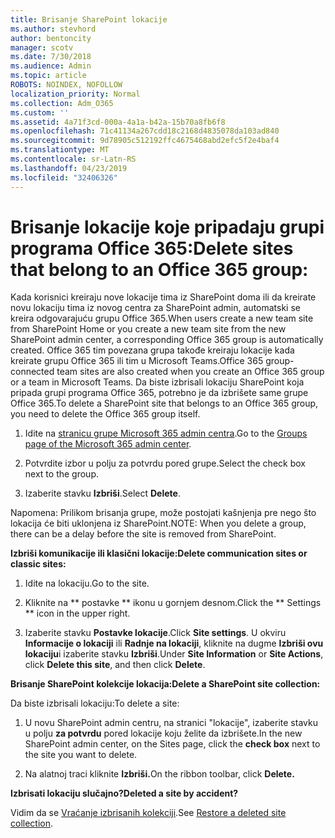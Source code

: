 ```yaml
---
title: Brisanje SharePoint lokacije
ms.author: stevhord
author: bentoncity
manager: scotv
ms.date: 7/30/2018
ms.audience: Admin
ms.topic: article
ROBOTS: NOINDEX, NOFOLLOW
localization_priority: Normal
ms.collection: Adm_O365
ms.custom: ''
ms.assetid: 4a71f3cd-000a-4a1a-b42a-15b70a8fb6f8
ms.openlocfilehash: 71c41134a267cdd18c2168d4835078da103ad840
ms.sourcegitcommit: 9d78905c512192ffc4675468abd2efc5f2e4baf4
ms.translationtype: MT
ms.contentlocale: sr-Latn-RS
ms.lasthandoff: 04/23/2019
ms.locfileid: "32406326"
---
```

# <a name="delete-sites-that-belong-to-an-office-365-group"></a><span data-ttu-id="214d4-102">Brisanje lokacije koje pripadaju grupi programa Office 365:</span><span class="sxs-lookup"><span data-stu-id="214d4-102">Delete sites that belong to an Office 365 group:</span></span>

<span data-ttu-id="214d4-103">Kada korisnici kreiraju nove lokacije tima iz SharePoint doma ili da kreirate novu lokaciju tima iz novog centra za SharePoint admin, automatski se kreira odgovarajuću grupu Office 365.</span><span class="sxs-lookup"><span data-stu-id="214d4-103">When users create a new team site from SharePoint Home or you create a new team site from the new SharePoint admin center, a corresponding Office 365 group is automatically created.</span></span> <span data-ttu-id="214d4-104">Office 365 tim povezana grupa takođe kreiraju lokacije kada kreirate grupu Office 365 ili tim u Microsoft Teams.</span><span class="sxs-lookup"><span data-stu-id="214d4-104">Office 365 group-connected team sites are also created when you create an Office 365 group or a team in Microsoft Teams.</span></span> <span data-ttu-id="214d4-105">Da biste izbrisali lokaciju SharePoint koja pripada grupi programa Office 365, potrebno je da izbrišete same grupe Office 365.</span><span class="sxs-lookup"><span data-stu-id="214d4-105">To delete a SharePoint site that belongs to an Office 365 group, you need to delete the Office 365 group itself.</span></span> 
  
1. <span data-ttu-id="214d4-106">Idite na [stranicu grupe Microsoft 365 admin centra](https://portal.office.com/adminportal/home#/groups).</span><span class="sxs-lookup"><span data-stu-id="214d4-106">Go to the [Groups page of the Microsoft 365 admin center](https://portal.office.com/adminportal/home#/groups).</span></span>
    
2. <span data-ttu-id="214d4-107">Potvrdite izbor u polju za potvrdu pored grupe.</span><span class="sxs-lookup"><span data-stu-id="214d4-107">Select the check box next to the group.</span></span>
    
3. <span data-ttu-id="214d4-108">Izaberite stavku **Izbriši**.</span><span class="sxs-lookup"><span data-stu-id="214d4-108">Select **Delete**.</span></span>
    
<span data-ttu-id="214d4-109">Napomena: Prilikom brisanja grupe, može postojati kašnjenja pre nego što lokacija će biti uklonjena iz SharePoint.</span><span class="sxs-lookup"><span data-stu-id="214d4-109">NOTE: When you delete a group, there can be a delay before the site is removed from SharePoint.</span></span>
  
<span data-ttu-id="214d4-110">**Izbriši komunikacije ili klasični lokacije:**</span><span class="sxs-lookup"><span data-stu-id="214d4-110">**Delete communication sites or classic sites:**</span></span>

1. <span data-ttu-id="214d4-111">Idite na lokaciju.</span><span class="sxs-lookup"><span data-stu-id="214d4-111">Go to the site.</span></span>
  
2. <span data-ttu-id="214d4-112">Kliknite na \*\* postavke \*\* ikonu u gornjem desnom.</span><span class="sxs-lookup"><span data-stu-id="214d4-112">Click the \*\* Settings \*\* icon in the upper right.</span></span> 
  
3. <span data-ttu-id="214d4-113">Izaberite stavku **Postavke lokacije**.</span><span class="sxs-lookup"><span data-stu-id="214d4-113">Click **Site settings**.</span></span> <span data-ttu-id="214d4-114">U okviru **Informacije o lokaciji** ili **Radnje na lokaciji**, kliknite na dugme **Izbriši ovu lokaciju**i izaberite stavku **Izbriši**.</span><span class="sxs-lookup"><span data-stu-id="214d4-114">Under **Site Information** or **Site Actions**, click **Delete this site**, and then click **Delete**.</span></span>
  
<span data-ttu-id="214d4-115">**Brisanje SharePoint kolekcije lokacija:**</span><span class="sxs-lookup"><span data-stu-id="214d4-115">**Delete a SharePoint site collection:**</span></span>

<span data-ttu-id="214d4-116">Da biste izbrisali lokaciju:</span><span class="sxs-lookup"><span data-stu-id="214d4-116">To delete a site:</span></span>
  
1. <span data-ttu-id="214d4-117">U novu SharePoint admin centru, na stranici "lokacije", izaberite stavku u polju **za potvrdu** pored lokacije koju želite da izbrišete.</span><span class="sxs-lookup"><span data-stu-id="214d4-117">In the new SharePoint admin center, on the Sites page, click the **check box** next to the site you want to delete.</span></span> 
    
2. <span data-ttu-id="214d4-118">Na alatnoj traci kliknite **Izbriši.**</span><span class="sxs-lookup"><span data-stu-id="214d4-118">On the ribbon toolbar, click **Delete.**</span></span>
    
<span data-ttu-id="214d4-119">**Izbrisati lokaciju slučajno?**</span><span class="sxs-lookup"><span data-stu-id="214d4-119">**Deleted a site by accident?**</span></span>

<span data-ttu-id="214d4-120">Vidim da se [Vraćanje izbrisanih kolekciji](https://go.microsoft.com/fwlink/?linkid=867660).</span><span class="sxs-lookup"><span data-stu-id="214d4-120">See [Restore a deleted site collection](https://go.microsoft.com/fwlink/?linkid=867660).</span></span>
  

